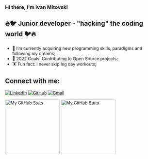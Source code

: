 

### Hi there, I'm Ivan Mitovski

## 🔥🐦 Junior developer - "hacking" the coding world 🐦🔥

- 🌱 I’m currently acquiring new programming skills, paradigms and following my dreams;
- 🥅 2022 Goals: Contributing to Open Source projects;
- 🏋️ Fun fact: I never skip leg day workouts;

## Connect with me:

[![LinkedIn](https://img.shields.io/badge/-LinkedIn-0e76a8?style=flat-square&logo=Linkedin&logoColor=white)](https://www.linkedin.com/in/ivan-mitovski)
[![GitHub](https://img.shields.io/badge/-Github-000000?style=flat-square&logo=Github&logoColor=white)](https://github.com/iwanmitowski)
[![Gmail](https://img.shields.io/badge/Gmail-D14836?style=flat-square&logo=gmail&logoColor=white)](mailto:iwan.mitowski@gmail.com)


<p>
<!-- <summary>:zap: GitHub Stats</summary> -->
  <img height="180em" alt="My GitHub Stats" src="https://github-readme-stats.vercel.app/api?username=iwanmitowski&show_icons=true&bg_color=00000000&hide_border=true&text_color=3498db&&count_private=true&include_all_commits=true" />

  <img height="180em" alt="My GitHub Stats" src="https://github-readme-stats.vercel.app/api/top-langs/?username=iwanmitowski&langs_count=8&layout=compact&hide_border=true&bg_color=00000000&text_color=3498db&&count_private=true&include_all_commits=true" />
</p>
